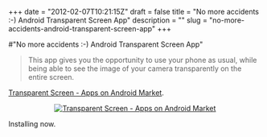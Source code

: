 +++
date = "2012-02-07T10:21:15Z"
draft = false
title = "No more accidents :-) Android Transparent Screen App"
description = ""
slug = "no-more-accidents-android-transparent-screen-app"
+++

#"No more accidents :-) Android Transparent Screen App"

<blockquote>This app gives you the opportunity to use your phone as usual, while being able to see the image of your camera transparently on the entire screen.</blockquote>
<a href="https://market.android.com/details?id=botweb.transparent.screen">Transparent Screen - Apps on Android Market</a>.
<p style="text-align: center;"><a href="https://market.android.com/details?id=botweb.transparent.screen"><img src='https://s3-eu-west-1.amazonaws.com/conoroneill.net/wp-content/uploads/2012/02/unnamed1.jpg' alt='Transparent Screen - Apps on Android Market' /></a></p>
<p style="text-align: left;">Installing now.</p>